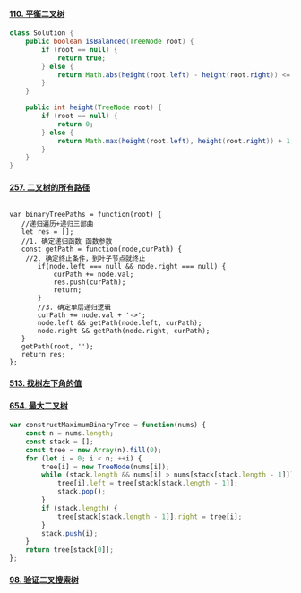 #### [110. 平衡二叉树](https://leetcode.cn/problems/balanced-binary-tree/)

```java
class Solution {
    public boolean isBalanced(TreeNode root) {
        if (root == null) {
            return true;
        } else {
            return Math.abs(height(root.left) - height(root.right)) <= 1 && isBalanced(root.left) && isBalanced(root.right);
        }
    }

    public int height(TreeNode root) {
        if (root == null) {
            return 0;
        } else {
            return Math.max(height(root.left), height(root.right)) + 1;
        }
    }
}

```

#### [257. 二叉树的所有路径](https://leetcode.cn/problems/binary-tree-paths/)

```

var binaryTreePaths = function(root) {
   //递归遍历+递归三部曲
   let res = [];
   //1. 确定递归函数 函数参数
   const getPath = function(node,curPath) {
    //2. 确定终止条件，到叶子节点就终止
       if(node.left === null && node.right === null) {
           curPath += node.val;
           res.push(curPath);
           return;
       }
       //3. 确定单层递归逻辑
       curPath += node.val + '->';
       node.left && getPath(node.left, curPath);
       node.right && getPath(node.right, curPath);
   }
   getPath(root, '');
   return res;
};
```

#### [513. 找树左下角的值](https://leetcode.cn/problems/find-bottom-left-tree-value/)

#### [654. 最大二叉树](https://leetcode.cn/problems/maximum-binary-tree/)

```javascript
var constructMaximumBinaryTree = function(nums) {
    const n = nums.length;
    const stack = [];
    const tree = new Array(n).fill(0);
    for (let i = 0; i < n; ++i) {
        tree[i] = new TreeNode(nums[i]);
        while (stack.length && nums[i] > nums[stack[stack.length - 1]]) {
            tree[i].left = tree[stack[stack.length - 1]];
            stack.pop();
        }
        if (stack.length) {
            tree[stack[stack.length - 1]].right = tree[i];
        }
        stack.push(i);
    }
    return tree[stack[0]];
};
```

#### [98. 验证二叉搜索树](https://leetcode.cn/problems/validate-binary-search-tree/)